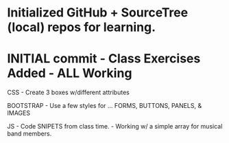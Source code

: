 # Initialized GitHub + SourceTree (local) repos for learning.
# INITIAL commit - Class Exercises Added - ALL Working
  CSS
    - Create 3 boxes w/different attributes
  
  BOOTSTRAP
    - Use a few styles for ... FORMS, BUTTONS, PANELS, & IMAGES
  
  JS
    - Code SNIPETS from class time.
    - Working w/ a simple array for musical band members.

